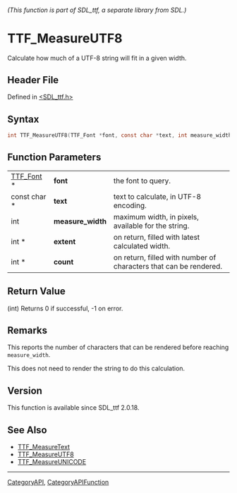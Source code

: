 ###### (This function is part of SDL_ttf, a separate library from SDL.)
# TTF_MeasureUTF8

Calculate how much of a UTF-8 string will fit in a given width.

## Header File

Defined in [<SDL_ttf.h>](https://github.com/libsdl-org/SDL_ttf/blob/SDL2/include/SDL_ttf.h)

## Syntax

```c
int TTF_MeasureUTF8(TTF_Font *font, const char *text, int measure_width, int *extent, int *count);
```

## Function Parameters

|                        |                   |                                                                   |
| ---------------------- | ----------------- | ----------------------------------------------------------------- |
| [TTF_Font](TTF_Font) * | **font**          | the font to query.                                                |
| const char *           | **text**          | text to calculate, in UTF-8 encoding.                             |
| int                    | **measure_width** | maximum width, in pixels, available for the string.               |
| int *                  | **extent**        | on return, filled with latest calculated width.                   |
| int *                  | **count**         | on return, filled with number of characters that can be rendered. |

## Return Value

(int) Returns 0 if successful, -1 on error.

## Remarks

This reports the number of characters that can be rendered before reaching
`measure_width`.

This does not need to render the string to do this calculation.

## Version

This function is available since SDL_ttf 2.0.18.

## See Also

- [TTF_MeasureText](TTF_MeasureText)
- [TTF_MeasureUTF8](TTF_MeasureUTF8)
- [TTF_MeasureUNICODE](TTF_MeasureUNICODE)

----
[CategoryAPI](CategoryAPI), [CategoryAPIFunction](CategoryAPIFunction)


